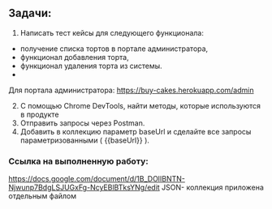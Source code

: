 ## Задачи: ##
1. Написать тест кейсы для следующего функционала:
- получение списка тортов в портале администратора,
- функционал добавления торта,
- функционал удаления торта из системы.
- 
Для портала администратора:
https://buy-cakes.herokuapp.com/admin

2. С помощью Chrome DevTools, найти методы, которые используются в продукте
3. Отправить запросы через Postman.
4. Добавить в коллекцию параметр baseUrl и сделайте все запросы параметризованными ( {{baseUrl}} ).

### Ссылка на выполненную работу:
https://docs.google.com/document/d/1B_DOlIBNTN-Njwunp7BdgLSJUGxFg-NcyEBlBTksYNg/edit
JSON- коллекция приложена отдельным файлом
